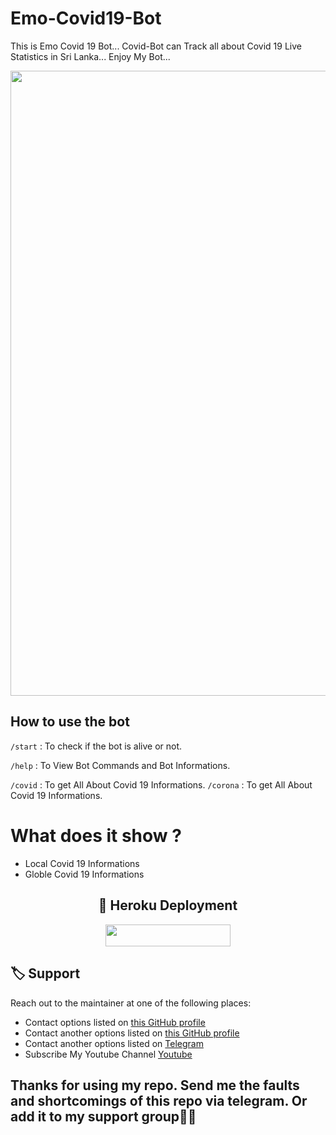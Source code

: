 # Emo-Covid19-Bot
This is Emo Covid 19 Bot... Covid-Bot  can Track all about Covid 19 Live Statistics in Sri Lanka... Enjoy My Bot...

<p align="center"><a href="https://github.com/RishBropromax/Emo-Covid19-Bot"><img src="https://telegra.ph/file/c5c662b7c55b84fb39644.jpg" width="1000"></a></p>

## How to use the bot
 
`/start` : To check if the bot is alive or not.

`/help` : To View Bot Commands and Bot Informations.

`/covid` : To get All About Covid 19 Informations.
`/corona` : To get All About Covid 19 Informations.

# What does it show ?
* Local Covid 19 Informations
* Globle Covid 19 Informations

<h2 align="center">  🚀 Heroku Deployment </h2>
<p align="center"><a href="https://heroku.com/deploy?template=https://github.com/RishBropromax/Emo-Covid19-Bot"> <img src="https://img.shields.io/badge/Deploy%20To%20Heroku-black?style=for-the-badge&logo=heroku" width="200" height="35.45"/></a></p>
 
 
 ## 🏷 Support

Reach out to the maintainer at one of the following places:

- Contact options listed on [this GitHub profile](https://github.com/RishBropromax)
- Contact another options listed on [this GitHub profile](https://github.com/ImRishmika)
- Contact another options listed on [Telegram](https://t.me/ImRishmika)<br>
- Subscribe My Youtube Channel [Youtube](https://www.youtube.com/channel/UCTIprdrvIiMjFdFwJgnmTUg)

 <h2>Thanks for using my repo. Send me the faults and shortcomings of this repo via telegram. Or add it to my support group👊👊

